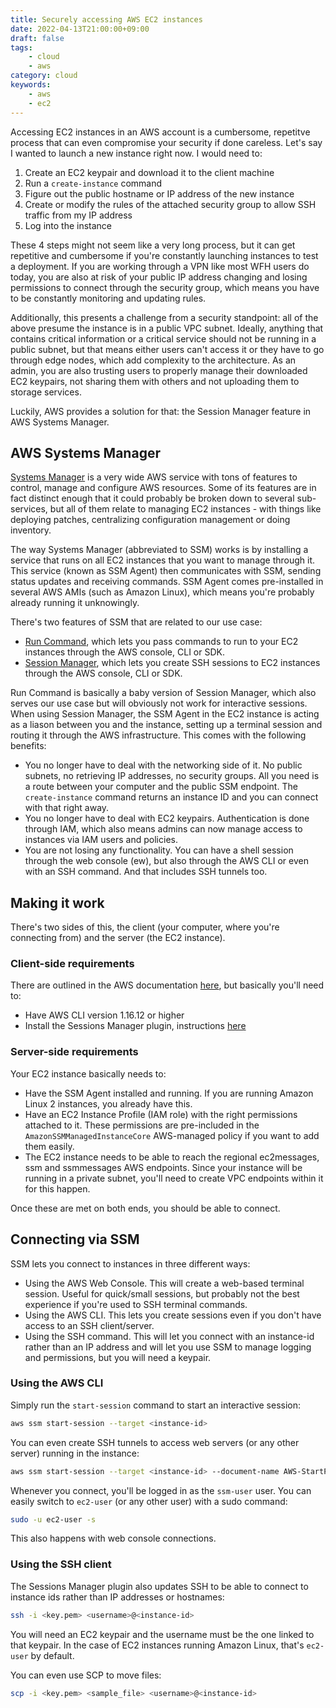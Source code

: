 ```yaml
---
title: Securely accessing AWS EC2 instances
date: 2022-04-13T21:00:00+09:00
draft: false
tags: 
    - cloud
    - aws
category: cloud
keywords: 
    - aws
    - ec2
---
```


Accessing EC2 instances in an AWS account is a cumbersome, repetitve process that can even compromise your security if done careless. Let's say I wanted to launch a new instance right now. I would need to:

1. Create an EC2 keypair and download it to the client machine
1. Run a `create-instance` command
2. Figure out the public hostname or IP address of the new instance
3. Create or modify the rules of the attached security group to allow SSH traffic from my IP address
4. Log into the instance

These 4 steps might not seem like a very long process, but it can get repetitive and cumbersome if you're constantly launching instances to test a deployment. If you are working through a VPN like most WFH users do today, you are also at risk of your public IP address changing and losing permissions to connect through the security group, which means you have to be constantly monitoring and updating rules. 

Additionally, this presents a challenge from a security standpoint: all of the above presume the instance is in a public VPC subnet. Ideally, anything that contains critical information or a critical service should not be running in a public subnet, but that means either users can't access it or they have to go through edge nodes, which add complexity to the architecture. As an admin, you are also trusting users to properly manage their downloaded EC2 keypairs, not sharing them with others and not uploading them to storage services.

Luckily, AWS provides a solution for that: the Session Manager feature in AWS Systems Manager.

## AWS Systems Manager

[Systems Manager](https://docs.aws.amazon.com/systems-manager/latest/userguide/what-is-systems-manager.html) is a very wide AWS service with tons of features to control, manage and configure AWS resources. Some of its features are in fact distinct enough that it could probably be broken down to several sub-services, but all of them relate to managing EC2 instances - with things like deploying patches, centralizing configuration management or doing inventory.

The way Systems Manager (abbreviated to SSM) works is by installing a service that runs on all EC2 instances that you want to manage through it. This service (known as SSM Agent) then communicates with SSM, sending status updates and receiving commands. SSM Agent comes pre-installed in several AWS AMIs (such as Amazon Linux), which means you're probably already running it unknowingly. 

There's two features of SSM that are related to our use case:

* [Run Command](https://docs.aws.amazon.com/systems-manager/latest/userguide/execute-remote-commands.html), which lets you pass commands to run to your EC2 instances through the AWS console, CLI or SDK.
* [Session Manager](https://docs.aws.amazon.com/systems-manager/latest/userguide/session-manager.html), which lets you create SSH sessions to EC2 instances through the AWS console, CLI or SDK.

Run Command is basically a baby version of Session Manager, which also serves our use case but will obviously not work for interactive sessions. When using Session Manager, the SSM Agent in the EC2 instance is acting as a liason between you and the instance, setting up a terminal session and routing it through the AWS infrastructure. This comes with the following benefits:

* You no longer have to deal with the networking side of it. No public subnets, no retrieving IP addresses, no security groups. All you need is a route between your computer and the public SSM endpoint. The `create-instance` command returns an instance ID and you can connect with that right away.
* You no longer have to deal with EC2 keypairs. Authentication is done through IAM, which also means admins can now manage access to instances via IAM users and policies.
* You are not losing any functionality. You can have a shell session through the web console (ew), but also through the AWS CLI or even with an SSH command. And that includes SSH tunnels too.

## Making it work

There's two sides of this, the client (your computer, where you're connecting from) and the server (the EC2 instance).

### Client-side requirements

There are outlined in the AWS documentation [here](https://docs.aws.amazon.com/systems-manager/latest/userguide/session-manager-prerequisites.html), but basically you'll need to:

* Have AWS CLI version 1.16.12 or higher
* Install the Sessions Manager plugin, instructions [here](https://docs.aws.amazon.com/systems-manager/latest/userguide/session-manager-working-with-install-plugin.html)

### Server-side requirements

Your EC2 instance basically needs to:

* Have the SSM Agent installed and running. If you are running Amazon Linux 2 instances, you already have this.
* Have an EC2 Instance Profile (IAM role) with the right permissions attached to it. These permissions are pre-included in the `AmazonSSMManagedInstanceCore` AWS-managed policy if you want to add them easily.
* The EC2 instance needs to be able to reach the regional ec2messages, ssm and ssmmessages AWS endpoints. Since your instance will be running in a private subnet, you'll need to create VPC endpoints within it for this happen.

Once these are met on both ends, you should be able to connect.

## Connecting via SSM

SSM lets you connect to instances in three different ways:

* Using the AWS Web Console. This will create a web-based terminal session. Useful for quick/small sessions, but probably not the best experience if you're used to SSH terminal commands.
* Using the AWS CLI. This lets you create sessions even if you don't have access to an SSH client/server. 
* Using the SSH command. This will let you connect with an instance-id rather than an IP address and will let you use SSM to manage logging and permissions, but you will need a keypair.

### Using the AWS CLI

Simply run the `start-session` command to start an interactive session:

```bash
aws ssm start-session --target <instance-id>
```

You can even create SSH tunnels to access web servers (or any other server) running in the instance:

```bash
aws ssm start-session --target <instance-id> --document-name AWS-StartPortForwardingSession --parameters '{"portNumber":["10"], "localPortNumber":["12345"]}'
```

Whenever you connect, you'll be logged in as the `ssm-user` user. You can easily switch to `ec2-user` (or any other user) with a sudo command:

```bash
sudo -u ec2-user -s
```

This also happens with web console connections.

### Using the SSH client

The Sessions Manager plugin also updates SSH to be able to connect to instance ids rather than IP addresses or hostnames:

```bash
ssh -i <key.pem> <username>@<instance-id>
```

You will need an EC2 keypair and the username must be the one linked to that keypair. In the case of EC2 instances running Amazon Linux, that's `ec2-user` by default. 

You can even use SCP to move files:

```bash
scp -i <key.pem> <sample_file> <username>@<instance-id>
```
